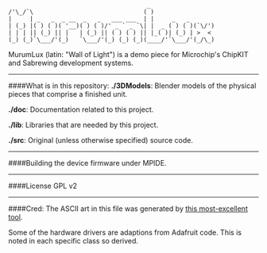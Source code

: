                                            _                  
    /'\_/`\                               ( )                 
    |     | _   _  _ __  _   _   ___ ___  | |     _   _       
    | (_) |( ) ( )( '__)( ) ( )/' _ ` _ `\| |  _ ( ) ( )(`\/')
    | | | || (_) || |   | (_) || ( ) ( ) || |_( )| (_) | >  < 
    (_) (_)`\___/'(_)   `\___/'(_) (_) (_)(____/'`\___/'(_/\_)
                                                          

MurumLux (latin: "Wall of Light") is a demo piece for Microchip's ChipKIT and Sabrewing development systems. 

----------------------
####What is in this repository:
**./3DModels**: Blender models of the physical pieces that comprise a finished unit.

**./doc**:  Documentation related to this project.
    
**./lib**:  Libraries that are needed by this project.
    
**./src**:  Original (unless otherwise specified) source code.


----------------------
####Building the device firmware under MPIDE.


----------------------
####License
GPL v2

----------------------
####Cred:
The ASCII art in this file was generated by [this most-excellent tool](http://patorjk.com/software/taag).

Some of the hardware drivers are adaptions from Adafruit code. This is noted in each specific class so derived.

